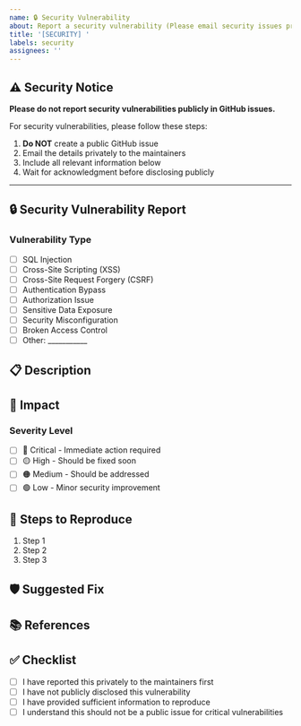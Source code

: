 ```yaml
---
name: 🔒 Security Vulnerability
about: Report a security vulnerability (Please email security issues privately first)
title: '[SECURITY] '
labels: security
assignees: ''
---
```


## ⚠️ Security Notice

**Please do not report security vulnerabilities publicly in GitHub issues.**

For security vulnerabilities, please follow these steps:

1. **Do NOT** create a public GitHub issue
2. Email the details privately to the maintainers
3. Include all relevant information below
4. Wait for acknowledgment before disclosing publicly

---

## 🔒 Security Vulnerability Report

<!-- Only fill this out if directed by maintainers or for non-critical security improvements -->

### Vulnerability Type

- [ ] SQL Injection
- [ ] Cross-Site Scripting (XSS)
- [ ] Cross-Site Request Forgery (CSRF)
- [ ] Authentication Bypass
- [ ] Authorization Issue
- [ ] Sensitive Data Exposure
- [ ] Security Misconfiguration
- [ ] Broken Access Control
- [ ] Other: ___________

## 📋 Description

<!-- Describe the vulnerability -->

## 🎯 Impact

<!-- Describe the potential impact if exploited -->

### Severity Level

- [ ] 🔴 Critical - Immediate action required
- [ ] 🟡 High - Should be fixed soon
- [ ] 🟠 Medium - Should be addressed
- [ ] 🟢 Low - Minor security improvement

## 📝 Steps to Reproduce

<!-- Detailed steps to reproduce the vulnerability -->

1. Step 1
2. Step 2
3. Step 3

## 🛡️ Suggested Fix

<!-- Optional: Suggest how to fix the vulnerability -->

## 📚 References

<!-- Links to CVEs, security advisories, or other references -->

## ✅ Checklist

- [ ] I have reported this privately to the maintainers first
- [ ] I have not publicly disclosed this vulnerability
- [ ] I have provided sufficient information to reproduce
- [ ] I understand this should not be a public issue for critical vulnerabilities
